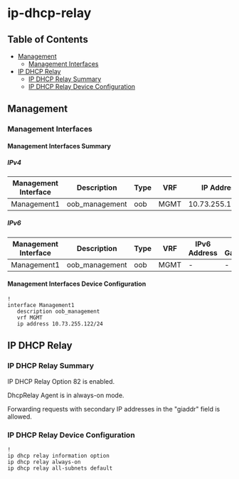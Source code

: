 # ip-dhcp-relay

## Table of Contents

- [Management](#management)
  - [Management Interfaces](#management-interfaces)
- [IP DHCP Relay](#ip-dhcp-relay-1)
  - [IP DHCP Relay Summary](#ip-dhcp-relay-summary)
  - [IP DHCP Relay Device Configuration](#ip-dhcp-relay-device-configuration)

## Management

### Management Interfaces

#### Management Interfaces Summary

##### IPv4

| Management Interface | Description | Type | VRF | IP Address | Gateway |
| -------------------- | ----------- | ---- | --- | ---------- | ------- |
| Management1 | oob_management | oob | MGMT | 10.73.255.122/24 | 10.73.255.2 |

##### IPv6

| Management Interface | Description | Type | VRF | IPv6 Address | IPv6 Gateway |
| -------------------- | ----------- | ---- | --- | ------------ | ------------ |
| Management1 | oob_management | oob | MGMT | - | - |

#### Management Interfaces Device Configuration

```eos
!
interface Management1
   description oob_management
   vrf MGMT
   ip address 10.73.255.122/24
```

## IP DHCP Relay

### IP DHCP Relay Summary

IP DHCP Relay Option 82 is enabled.

DhcpRelay Agent is in always-on mode.

Forwarding requests with secondary IP addresses in the "giaddr" field is allowed.

### IP DHCP Relay Device Configuration

```eos
!
ip dhcp relay information option
ip dhcp relay always-on
ip dhcp relay all-subnets default
```
